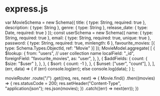 # express.js
var MovieSchema = new Schema({
    title: {
        type: String,
        required: true
    },
    description: {
        type: String
    },
    genre: {
        type: String
    },
    release_date: {
        type: Date,
        required: true
    }
});
const userSchema = new Schema({
    name: { type: String, required: true },
    email: { type: String, required: true, unique: true },
    password: { type: String, required: true, minlength: 6 },
    favourite_movies: [{
        type: Schema.Types.ObjectId,
        ref: "Movie"
    }]
});
 MovieModel.aggregate(
  [
    {
      $lookup: {
        from: "users", // user collection name
        localField: "_id",
        foreignField: "favourite_movies",
        as: "user",
      },
    },
    {
      $addFields: {
        count: { $size: "$user" },
      },
    },
    {
      $sort: { count: -1 },
    },
    {
      $unset: ["user", "count"],
    },
  ],
  (err, data) => {
    if (err) console.log(err);
    else console.log(data);
  }
);

movieRouter
    .route("/")
    .get((req, res, next) => {
        Movie.find()
            .then((movies) => {
                res.statusCode = 200;
                res.setHeader("Content-Type", "application/json");
                res.json(movies);
            })
            .catch((err) => next(err));
    })
